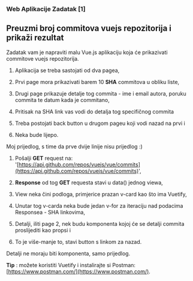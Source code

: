 ### **Web Aplikacije Zadatak [1]**

## **Preuzmi broj commitova vuejs repozitorija i prikaži rezultat**

Zadatak vam je napraviti malu Vue.js aplikaciju koja će prikazivati commitove vuejs repozitorija.

1. Aplikacija se treba sastojati od dva pagea,

2. Prvi page mora prikazivati barem 10 **SHA** commitova u obliku liste,

3. Drugi page prikazuje detalje tog commita - ime i email autora, poruku commita te datum kada je commitano,

4. Pritisak na SHA link vas vodi do detalja tog specifičnog commita

5. Treba postojati back button u drugom pageu koji vodi nazad na prvi i

6. Neka bude lijepo.

Moj prijedlog, s time da prve dvije linije nisu prijedlog :)

1. Pošalji **GET** request na: '[https://api.github.com/repos/vuejs/vue/commits](https://api.github.com/repos/vuejs/vue/commits)',

2. **Response** od tog **GET** requesta stavi u data() jednog viewa,

3. View neka čini podloga, primjerice prazan v-card kao što ima Vuetify,

4. Unutar tog v-carda neka bude jedan v-for za iteraciju nad podacima Responsea - SHA linkovima,

5. Detalji, iliti page 2, nek budu komponenta kojoj će se detalji commita proslijediti kao propsi i

6. To je više-manje to, stavi button s linkom za nazad.

Detalji ne moraju biti komponenta, samo prijedlog.

**Tip** : možete koristiti Vuetify i instalirajte si Postman: [https://www.postman.com/](https://www.postman.com/).
